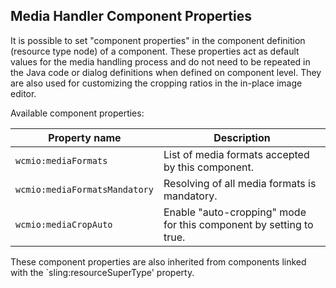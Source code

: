 ## Media Handler Component Properties

It is possible to set "component properties" in the component definition (resource type node) of a component. These properties act as default values for the media handling process and do not need to be repeated in the Java code or dialog definitions when defined on component level. They are also used for customizing the cropping ratios in the in-place image editor.

Available component properties:

|Property name                  |Description
|-------------------------------|---------------------------------------------------------------------
| `wcmio:mediaFormats`          | List of media formats accepted by this component.
| `wcmio:mediaFormatsMandatory` | Resolving of all media formats is mandatory.
| `wcmio:mediaCropAuto`         | Enable "auto-cropping" mode for this component by setting to true.

These component properties are also inherited from components linked with the `sling:resourceSuperType' property.
